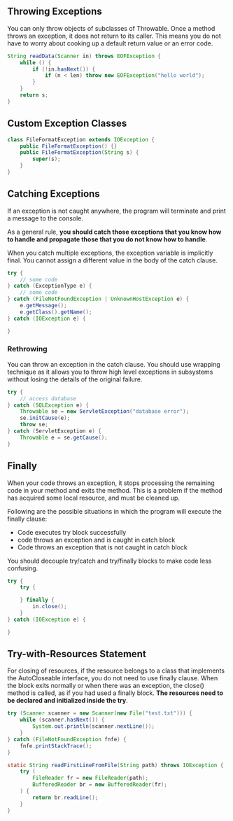 ## Throwing Exceptions

You can only throw objects of subclasses of Throwable. Once a method throws an exception, it does not return to its caller. This means you do not have to worry about cooking up a default return value or an error code.

```java
String readData(Scanner in) throws EOFException {
    while () {
        if (!in.hasNext()) {
            if (n < len) throw new EOFException("hello world");
        }
    }
    return s;
}
```

## Custom Exception Classes

```java
class FileFormatException extends IOException {
    public FileFormatException() {}
    public FileFormatException(String s) {
        super(s);
    }
}
```

## Catching Exceptions

If an exception is not caught anywhere, the program will terminate and print a message to the console.

As a general rule, **you should catch those exceptions that you know how to handle and propagate those that you do not know how to handle**.

When you catch multiple exceptions, the exception variable is implicitly final. You cannot assign a different value in the body of the catch clause.

```java
try {
    // some code
} catch (ExceptionType e) {
    // some code
} catch (FileNotFoundException | UnknownHostException e) {
    e.getMessage();
    e.getClass().getName();
} catch (IOException e) {

}
```

### Rethrowing

You can throw an exception in the catch clause. You should use wrapping technique as it allows you to throw high level exceptions in subsystems without losing the details of the original failure.

```java
try {
    // access database
} catch (SQLException e) {
    Throwable se = new ServletException("database error");
    se.initCause(e);
    throw se;
} catch (ServletException e) {
    Throwable e = se.getCause();
}
```

## Finally

When your code throws an exception, it stops processing the remaining code in your method and exits the method. This is a problem if the method has acquired some local resource, and must be cleaned up.

Following are the possible situations in which the program will execute the finally clause:

- Code executes try block successfully
- code throws an exception and is caught in catch block
- Code throws an exception that is not caught in catch block

You should decouple try/catch and try/finally blocks to make code less confusing.

```java
try {
    try {

    } finally {
        in.close();
    }
} catch (IOException e) {

}
```

## Try-with-Resources Statement

For closing of resources, if the resource belongs to a class that implements the AutoCloseable interface, you do not need to use finally clause. When the block exits normally or when there was an exception, the close() method is called, as if you had used a finally block. **The resources need to be declared and initialized inside the try**.

```java
try (Scanner scanner = new Scanner(new File("test.txt"))) {
    while (scanner.hasNext()) {
        System.out.println(scanner.nextLine());
    }
} catch (FileNotFoundException fnfe) {
    fnfe.printStackTrace();
}

static String readFirstLineFromFile(String path) throws IOException {
    try (
        FileReader fr = new FileReader(path);
        BufferedReader br = new BufferedReader(fr);
    ) {
        return br.readLine();
    }
}
```
